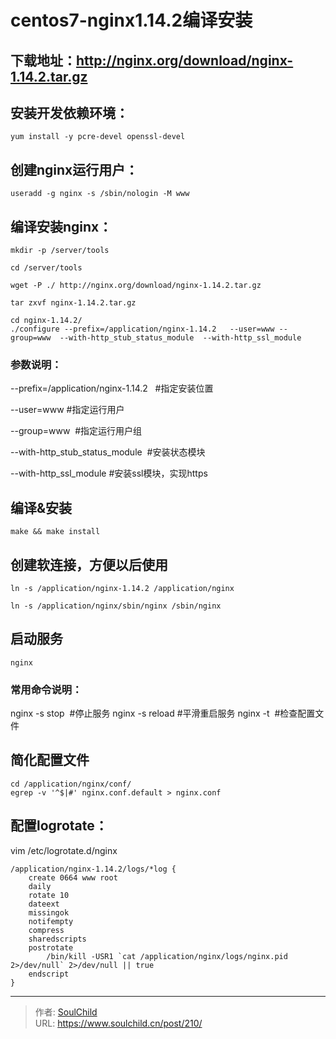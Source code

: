 # centos7-nginx1.14.2编译安装

<!--more-->
## 下载地址：http://nginx.org/download/nginx-1.14.2.tar.gz

## 安装开发依赖环境：

```yum install -y pcre-devel openssl-devel```

## 创建nginx运行用户：

```useradd -g nginx -s /sbin/nologin -M www```

## 编译安装nginx：

```
mkdir -p /server/tools

cd /server/tools

wget -P ./ http://nginx.org/download/nginx-1.14.2.tar.gz

tar zxvf nginx-1.14.2.tar.gz

cd nginx-1.14.2/
./configure --prefix=/application/nginx-1.14.2   --user=www --group=www  --with-http_stub_status_module  --with-http_ssl_module
```

### 参数说明：

--prefix=/application/nginx-1.14.2   #指定安装位置

--user=www #指定运行用户

--group=www  #指定运行用户组

--with-http_stub_status_module  #安装状态模块

--with-http_ssl_module #安装ssl模块，实现https

## 编译&安装

```make && make install```


## 创建软连接，方便以后使用

```
ln -s /application/nginx-1.14.2 /application/nginx

ln -s /application/nginx/sbin/nginx /sbin/nginx
```


## 启动服务
```
nginx
```
### 常用命令说明：
nginx -s stop  #停止服务
nginx -s reload #平滑重启服务
nginx -t  #检查配置文件

## 简化配置文件

```
cd /application/nginx/conf/
egrep -v '^$|#' nginx.conf.default > nginx.conf
```

## 配置logrotate：
vim /etc/logrotate.d/nginx
```
/application/nginx-1.14.2/logs/*log {
    create 0664 www root
    daily
    rotate 10
    dateext
    missingok
    notifempty
    compress
    sharedscripts
    postrotate
        /bin/kill -USR1 `cat /application/nginx/logs/nginx.pid 2>/dev/null` 2>/dev/null || true
    endscript
}
```


---

> 作者: [SoulChild](https://www.soulchild.cn)  
> URL: https://www.soulchild.cn/post/210/  

